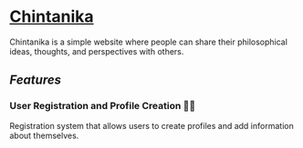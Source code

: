 # [Chintanika]()

 Chintanika is a simple website where people can share their philosophical ideas, thoughts, and perspectives with others.
 
 _Features_
--
### User Registration and Profile Creation :technologist:

Registration system that allows users to create profiles and add information about themselves.
